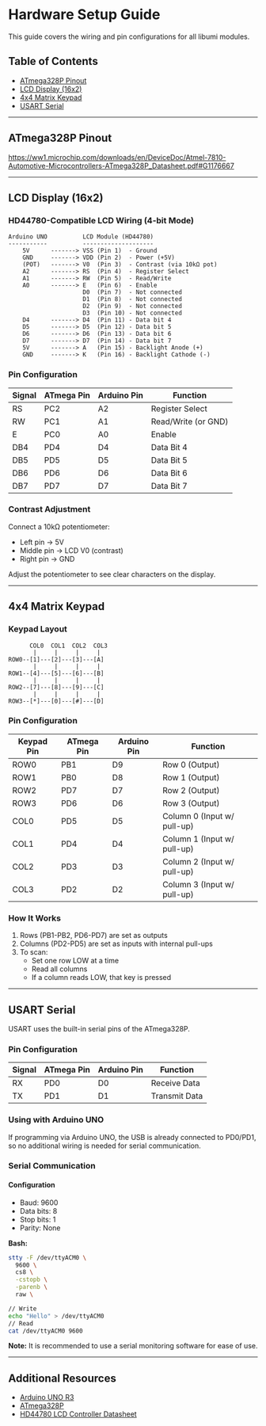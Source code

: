 # Hardware Setup Guide

This guide covers the wiring and pin configurations for all libumi modules.

## Table of Contents

- [ATmega328P Pinout](#atmega328p-pinout)
- [LCD Display (16x2)](#lcd-display-16x2)
- [4x4 Matrix Keypad](#4x4-matrix-keypad)
- [USART Serial](#usart-serial)

---

## ATmega328P Pinout

https://ww1.microchip.com/downloads/en/DeviceDoc/Atmel-7810-Automotive-Microcontrollers-ATmega328P_Datasheet.pdf#G1176667

---

## LCD Display (16x2)

### HD44780-Compatible LCD Wiring (4-bit Mode)

```
Arduino UNO          LCD Module (HD44780)
-----------          --------------------
    5V      -------> VSS (Pin 1)  - Ground
    GND     -------> VDD (Pin 2)  - Power (+5V)
    (POT)   -------> V0  (Pin 3)  - Contrast (via 10kΩ pot)
    A2      -------> RS  (Pin 4)  - Register Select
    A1      -------> RW  (Pin 5)  - Read/Write
    A0      -------> E   (Pin 6)  - Enable
                     D0  (Pin 7)  - Not connected
                     D1  (Pin 8)  - Not connected
                     D2  (Pin 9)  - Not connected
                     D3  (Pin 10) - Not connected
    D4      -------> D4  (Pin 11) - Data bit 4
    D5      -------> D5  (Pin 12) - Data bit 5
    D6      -------> D6  (Pin 13) - Data bit 6
    D7      -------> D7  (Pin 14) - Data bit 7
    5V      -------> A   (Pin 15) - Backlight Anode (+)
    GND     -------> K   (Pin 16) - Backlight Cathode (-)
```

### Pin Configuration

| Signal | ATmega Pin | Arduino Pin | Function            |
| ------ | ---------- | ----------- | ------------------- |
| RS     | PC2        | A2          | Register Select     |
| RW     | PC1        | A1          | Read/Write (or GND) |
| E      | PC0        | A0          | Enable              |
| DB4    | PD4        | D4          | Data Bit 4          |
| DB5    | PD5        | D5          | Data Bit 5          |
| DB6    | PD6        | D6          | Data Bit 6          |
| DB7    | PD7        | D7          | Data Bit 7          |

### Contrast Adjustment

Connect a 10kΩ potentiometer:

- Left pin → 5V
- Middle pin → LCD V0 (contrast)
- Right pin → GND

Adjust the potentiometer to see clear characters on the display.

---

## 4x4 Matrix Keypad

### Keypad Layout

```
      COL0  COL1  COL2  COL3
       |     |     |     |
ROW0--[1]---[2]---[3]---[A]
       |     |     |     |
ROW1--[4]---[5]---[6]---[B]
       |     |     |     |
ROW2--[7]---[8]---[9]---[C]
       |     |     |     |
ROW3--[*]---[0]---[#]---[D]
```

### Pin Configuration

| Keypad Pin | ATmega Pin | Arduino Pin | Function                    |
| ---------- | ---------- | ----------- | --------------------------- |
| ROW0       | PB1        | D9          | Row 0 (Output)              |
| ROW1       | PB0        | D8          | Row 1 (Output)              |
| ROW2       | PD7        | D7          | Row 2 (Output)              |
| ROW3       | PD6        | D6          | Row 3 (Output)              |
| COL0       | PD5        | D5          | Column 0 (Input w/ pull-up) |
| COL1       | PD4        | D4          | Column 1 (Input w/ pull-up) |
| COL2       | PD3        | D3          | Column 2 (Input w/ pull-up) |
| COL3       | PD2        | D2          | Column 3 (Input w/ pull-up) |

### How It Works

1. Rows (PB1-PB2, PD6-PD7) are set as outputs
2. Columns (PD2-PD5) are set as inputs with internal pull-ups
3. To scan:
   - Set one row LOW at a time
   - Read all columns
   - If a column reads LOW, that key is pressed

---

## USART Serial

USART uses the built-in serial pins of the ATmega328P.

### Pin Configuration

| Signal | ATmega Pin | Arduino Pin | Function      |
| ------ | ---------- | ----------- | ------------- |
| RX     | PD0        | D0          | Receive Data  |
| TX     | PD1        | D1          | Transmit Data |

### Using with Arduino UNO

If programming via Arduino UNO, the USB is already connected to PD0/PD1, so no additional wiring is needed for serial communication.

### Serial Communication

#### Configuration

- Baud: 9600
- Data bits: 8
- Stop bits: 1
- Parity: None

**Bash:**

```bash
stty -F /dev/ttyACM0 \
  9600 \
  cs8 \
  -cstopb \
  -parenb \
  raw \

// Write
echo "Hello" > /dev/ttyACM0
// Read
cat /dev/ttyACM0 9600
```

**Note:** It is recommended to use a serial monitoring software for ease of use.

---

## Additional Resources

- [Arduino UNO R3](https://docs.arduino.cc/hardware/uno-rev3/)
- [ATmega328P](https://www.microchip.com/wwwproducts/en/ATmega328P)
- [HD44780 LCD Controller Datasheet](https://cdn.sparkfun.com/assets/9/5/f/7/b/HD44780.pdf)

